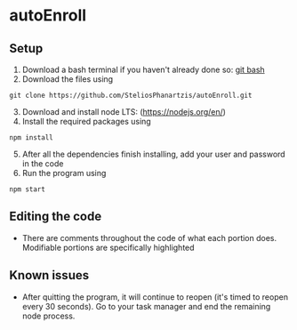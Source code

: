 # autoEnroll
## Setup
1. Download a bash terminal if you haven't already done so: [git bash](https://git-scm.com/downloads)
2. Download the files using
```
git clone https://github.com/SteliosPhanartzis/autoEnroll.git
```
3. Download and install node LTS: (https://nodejs.org/en/)
4. Install the required packages using
```
npm install
```
5. After all the dependencies finish installing, add your user and password in the code
6. Run the program using
```
npm start
```
## Editing the code
- There are comments throughout the code of what each portion does. Modifiable portions are specifically highlighted
## Known issues
- After quitting the program, it will continue to reopen (it's timed to reopen every 30 seconds). Go to your task manager and end the remaining node process.
